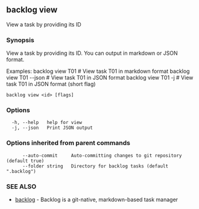 ## backlog view

View a task by providing its ID

### Synopsis

View a task by providing its ID. You can output in markdown or JSON format.

Examples:
  backlog view T01           # View task T01 in markdown format
  backlog view T01 --json    # View task T01 in JSON format
  backlog view T01 -j        # View task T01 in JSON format (short flag)

```
backlog view <id> [flags]
```

### Options

```
  -h, --help   help for view
  -j, --json   Print JSON output
```

### Options inherited from parent commands

```
      --auto-commit     Auto-committing changes to git repository (default true)
      --folder string   Directory for backlog tasks (default ".backlog")
```

### SEE ALSO

* [backlog](backlog.md)	 - Backlog is a git-native, markdown-based task manager

